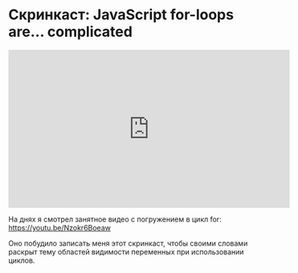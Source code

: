 # Скринкаст: JavaScript for-loops are… complicated


<iframe width="560" height="315" src="https://www.youtube.com/embed/gAPh2W8qcUY" frameborder="0" allow="accelerometer; autoplay; encrypted-media; gyroscope; picture-in-picture" allowfullscreen></iframe>



На днях я смотрел занятное видео с погружением в цикл for: https://youtu.be/Nzokr6Boeaw

 

Оно побудило записать меня этот скринкаст, чтобы своими словами раскрыт тему областей видимости переменных при использовании циклов.
